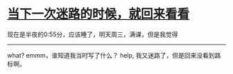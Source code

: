 # [当下一次迷路的时候，就回来看看](https://github.com/QiYongchuan/MyGitBlog/issues/9)


现在是半夜的0:55分，应该睡了，明天周三，满课，但是我觉得

---

 what?  emmm，谁知道我当时写了什么？  help, 我又迷路了，但是回来没看到路标啊。